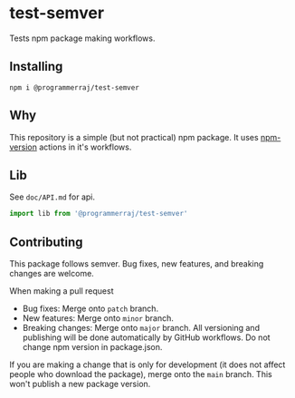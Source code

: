 # test-semver
Tests npm package making workflows.

## Installing
```
npm i @programmerraj/test-semver
```

## Why
This repository is a simple (but not practical) npm package. It uses [npm-version](https://github.com/chocolateloverraj/npm-version) actions in it's workflows.

## Lib
See `doc/API.md` for api.
```js
import lib from '@programmerraj/test-semver'
```

## Contributing
This package follows semver. Bug fixes, new features, and breaking changes are welcome.

When making a pull request
- Bug fixes: Merge onto `patch` branch.
- New features: Merge onto `minor` branch.
- Breaking changes: Merge onto `major` branch.
All versioning and publishing will be done automatically by GitHub workflows. Do not change npm version in package.json.

If you are making a change that is only for development (it does not affect people who download the package), merge onto the `main` branch. This won't publish a new package version.
